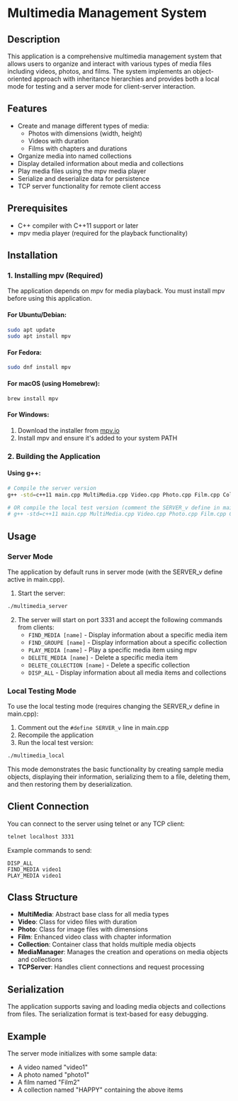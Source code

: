# Multimedia Management System

## Description
This application is a comprehensive multimedia management system that allows users to organize and interact with various types of media files including videos, photos, and films. The system implements an object-oriented approach with inheritance hierarchies and provides both a local mode for testing and a server mode for client-server interaction.

## Features
- Create and manage different types of media:
  - Photos with dimensions (width, height)
  - Videos with duration
  - Films with chapters and durations
- Organize media into named collections
- Display detailed information about media and collections
- Play media files using the mpv media player
- Serialize and deserialize data for persistence
- TCP server functionality for remote client access

## Prerequisites
- C++ compiler with C++11 support or later
- mpv media player (required for the playback functionality)

## Installation

### 1. Installing mpv (Required)
The application depends on mpv for media playback. You must install mpv before using this application.

#### For Ubuntu/Debian:
```bash
sudo apt update
sudo apt install mpv
```

#### For Fedora:
```bash
sudo dnf install mpv
```

#### For macOS (using Homebrew):
```bash
brew install mpv
```

#### For Windows:
1. Download the installer from [mpv.io](https://mpv.io/installation/)
2. Install mpv and ensure it's added to your system PATH

### 2. Building the Application

#### Using g++:
```bash
# Compile the server version
g++ -std=c++11 main.cpp MultiMedia.cpp Video.cpp Photo.cpp Film.cpp Collection.cpp MediaManager.cpp tcpserver.cpp -o multimedia_server

# OR compile the local test version (comment the SERVER_v define in main.cpp)
# g++ -std=c++11 main.cpp MultiMedia.cpp Video.cpp Photo.cpp Film.cpp Collection.cpp MediaManager.cpp -o multimedia_local
```

## Usage

### Server Mode
The application by default runs in server mode (with the SERVER_v define active in main.cpp).

1. Start the server:
```bash
./multimedia_server
```

2. The server will start on port 3331 and accept the following commands from clients:
   - `FIND_MEDIA [name]` - Display information about a specific media item
   - `FIND_GROUPE [name]` - Display information about a specific collection
   - `PLAY_MEDIA [name]` - Play a specific media item using mpv
   - `DELETE_MEDIA [name]` - Delete a specific media item
   - `DELETE_COLLECTION [name]` - Delete a specific collection
   - `DISP_ALL` - Display information about all media items and collections

### Local Testing Mode
To use the local testing mode (requires changing the SERVER_v define in main.cpp):

1. Comment out the `#define SERVER_v` line in main.cpp
2. Recompile the application
3. Run the local test version:
```bash
./multimedia_local
```

This mode demonstrates the basic functionality by creating sample media objects, displaying their information, serializing them to a file, deleting them, and then restoring them by deserialization.

## Client Connection
You can connect to the server using telnet or any TCP client:

```bash
telnet localhost 3331
```

Example commands to send:
```
DISP_ALL
FIND_MEDIA video1
PLAY_MEDIA video1
```

## Class Structure

- **MultiMedia**: Abstract base class for all media types
- **Video**: Class for video files with duration
- **Photo**: Class for image files with dimensions
- **Film**: Enhanced video class with chapter information
- **Collection**: Container class that holds multiple media objects
- **MediaManager**: Manages the creation and operations on media objects and collections
- **TCPServer**: Handles client connections and request processing

## Serialization
The application supports saving and loading media objects and collections from files. The serialization format is text-based for easy debugging.

## Example
The server mode initializes with some sample data:
- A video named "video1"
- A photo named "photo1"
- A film named "Film2"
- A collection named "HAPPY" containing the above items
